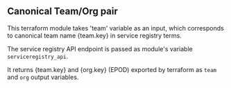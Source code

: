 ## Canonical Team/Org pair

This terraform module takes 'team' variable as an input, which
corresponds to canonical team name {team.key} in service registry terms.

The service registry API endpoint is passed as module's variable `serviceregistry_api`.

It returns {team.key} and {org.key} (EPOD) exported by terraform as `team` and `org` output variables.
